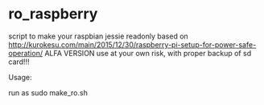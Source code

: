 # ro_raspberry
script to make your raspbian jessie readonly based on http://kurokesu.com/main/2015/12/30/raspberry-pi-setup-for-power-safe-operation/
ALFA VERSION
use at your own risk, with proper backup of sd card!!!

Usage:

run as sudo make_ro.sh
